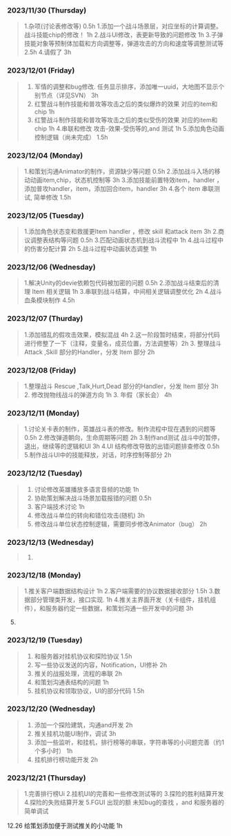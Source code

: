 
### 2023/11/30  (Thursday)
>1.杂项(讨论表修改等)                                                                                                             0.5h
>1.添加一个战斗场景层，对应坐标的计算调整。战斗技能chip的修改！                               1h
>2.战斗UI修改，表更新导致的问题修改                                                                                  1h
>3.子弹技能对象等预制体加载和方向调整等，弹道攻击的方向和速度等调整测试等             2.5h
>4.请假了                                                                                                                                  3h
### 2023/12/01  (Friday)
>1. 军情的调整和bug修改. 任务显示排序，添加唯一uuid，大地图不显示个别节点（详见SVN）  3h
>2. 红警战斗制作技能和普攻等攻击之后的类似爆炸的效果 对应的item和chip                               1h
>3. 红警战斗制作技能和普攻等攻击之后的类似受伤的效果 对应的item和chip                               1h
>4.串联和修改 攻击-效果-受伤等的,and 测试                                                                                  1h
>5.添加角色动画控制逻辑（尚未完成）                                                                                        1.5h

### 2023/12/04  (Monday)
>1.和策划沟通Animator的制作，资源缺少等问题                                                                   0.5h
>2.添加战斗入场的移动动画item,chip，状态机控制等                                                               3h
>3.添加技能前置特效item，handler ，添加普攻handler，item，添加回合item，handler        3h
>4.各个 item 串联测试, 简单修改                                                                                              1.5h 

### 2023/12/05  (Tuesday)
>1.添加角色状态变和救援更Item handler ，修改 skill 和attack item                                         3h
>2.商议调整表结构等问题                                                                                                        0.5h
>3.匹配动画状态机到战斗流程中                                                                                                1h
>4.战斗过程中的伤害分配计算                                                                                                    2h
>5.战斗过程中动画状态调整                                                                                                        1h

### 2023/12/06  (Wednesday)
>1.解决Unity的devie依赖包代码被加密的问题                                                                          0.5h
>2.添加战斗结束后的清理 Item 相关逻辑                                                                                     1h
>3.串联到战斗结算，中间相关逻辑调整优化                                                                                2h
>4.战斗血条模块制作                                                                                                                  4.5h

### 2023/12/07  (Thurday)
>1.添加错乱的假攻击效果，模拟混战                                                                                         4h
>2.这一阶段暂时结束，将部分代码进行修整了一下（注释，变量名，成员位置，方法调整等）2h
>3. 整理战斗 Attack ,Skill 部分的Handler，分发 Item 部分                                                         2h

### 2023/12/08  (Friday)
>1.整理战斗 Rescue ,Talk,Hurt,Dead 部分的Handler，分发 Item 部分                                    3h
>2. 修改抛物线战斗的弹道方向                                                                                               1h
>3. 年假（家长会）                                                                                                                  4h      

### 2023/12/11  (Monday)
>1.讨论关卡表的制作，英雄战斗表的修改。制作流程中现在遇到的问题等                        0.5h
>2.修改弹道朝向，生命周期等问题                                                                                         2h
>3.制作and测试 战斗中的暂停，退出，继续等的逻辑和UI                                                     3h
>4.UI 结构修改导致的出错问题排查修改                                                                               0.5h
>5.制作战斗UI中的技能释放，对话，时序控制等部分                                                             2h

### 2023/12/12  (Tuesday)
>1. 讨论修改英雄播放多语言音频的功能                                                                                   1h
>2. 协助策划解决战斗场景加载报错的问题                                                                             0.5h
>3. 客户端技术讨论                                                                                                                    1h
>4. 修改战斗单位的转向和错位攻击(随机)                                                                                 3h
>5. 修改战斗单位状态控制逻辑，需要同步修改Animator（bug）                                            2h 

### 2023/12/13  (Wednesday)
>1. 


### 2023/12/18 (Monday)
>1.推关客户端数据结构设计                                        1h
>2.客户端需要的协议数据接收部分                             1.5h
   3.数据部分管理类开发，接口实现.                            1h 
   4.推关主界面开发（关卡组件，挂机组件），和服务器约定一些数据，和策划沟通一些开发中的问题                                                                            3h
   5.


### 2023/12/19 (Tuesday)
>1. 和服务器对挂机协议和探险协议                             1.5h
>2. 写一些协议发送的内容，Notification，UI修补       2h
>3. 推关的战报处理，流程的串联                                 2h
>4. 和策划沟通表结构的问题                                        1h
>5. 挂机协议和领取协议，UI的部分代码                      1.5h


### 2023/12/20 (Wednesday)
>1. 添加一个探险建筑，沟通and开发                                                                                  2h
>2. 推关挂机功能UI制作，调试                                                                                            3h
>3. 添加一些监听，和挂机，排行榜等的串联，字符串等的小问题完善（约1个多小时）  1h
>4. 挂机排行榜功能开发                                                                                                       2h

### 2023/12/21 (Thursday)
>1.完善排行榜Ui
>2.挂机UI的完善和一些修改测试等的
>3.探险的胜利结算开发
>4.探险的失败结算开发
>5.FGUI 出现的额 未知bug的查找 ，and 和服务器的简单调试



12.26
给策划添加便于测试推关的小功能                                          1h

